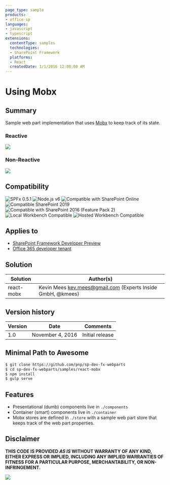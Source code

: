 ```yaml
---
page_type: sample
products:
- office-sp
languages:
- javascript
- typescript
extensions:
  contentType: samples
  technologies:
  - SharePoint Framework
  platforms:
  - React
  createdDate: 1/1/2016 12:00:00 AM
---
```

# Using Mobx

## Summary
Sample web part implementation that uses [Mobx](https://github.com/mobxjs/mobx) to keep track of its state.

### Reactive
![](https://i.gyazo.com/e6f1903b9a9c8201985cd25cc1fe28bc.gif)

### Non-Reactive
![](https://i.gyazo.com/876858e31cf14de1b6d1a281a0636029.gif)


## Compatibility

![SPFx 0.5.1](https://img.shields.io/badge/SPFx-0.5.0-orange.svg)
![Node.js v6](https://img.shields.io/badge/Node.js-v6-green.svg) 
![Compatible with SharePoint Online](https://img.shields.io/badge/SharePoint%20Online-Compatible-green.svg)
![Compatible SharePoint 2019](https://img.shields.io/badge/SharePoint%20Server%202019-Compatible-green.svg)
![Compatible with SharePoint 2016 (Feature Pack 2)](https://img.shields.io/badge/SharePoint%20Server%202016%20(Feature%20Pack%202)-Compatible-green.svg)
![Local Workbench Compatible](https://img.shields.io/badge/Local%20Workbench-Compatible-green.svg)
![Hosted Workbench Compatible](https://img.shields.io/badge/Hosted%20Workbench-Compatible-green.svg)


## Applies to

* [SharePoint Framework Developer Preview](https://docs.microsoft.com/sharepoint/dev/spfx/sharepoint-framework-overview)
* [Office 365 developer tenant](https://docs.microsoft.com/sharepoint/dev/spfx/set-up-your-developer-tenant)

## Solution

Solution|Author(s)
--------|---------
react-mobx | Kevin Mees <kev.mees@gmail.com> (Experts Inside GmbH, @kmees)

## Version history

Version|Date|Comments
-------|----|--------
1.0|November 4, 2016|Initial release

## Minimal Path to Awesome

```sh
$ git clone https://github.com/pnp/sp-dev-fx-webparts
$ cd sp-dev-fx-webparts/samples/react-mobx
$ npm install
$ gulp serve
```

## Features

* Presentational (dumb) components live in `./components`
* Container (smart) components live in `./container`
* Mobx stores are defined in `./store` with a sample web part store that keeps track of the web part properties.


## Disclaimer

**THIS CODE IS PROVIDED *AS IS* WITHOUT WARRANTY OF ANY KIND, EITHER EXPRESS OR IMPLIED, INCLUDING ANY IMPLIED WARRANTIES OF FITNESS FOR A PARTICULAR PURPOSE, MERCHANTABILITY, OR NON-INFRINGEMENT.**


<img src="https://pnptelemetry.azurewebsites.net/sp-dev-fx-webparts/samples/react-mobx" />
